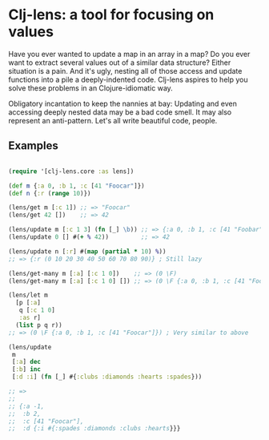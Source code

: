 # Clj-lens: a tool for focusing on values

Have you ever wanted to update a map in an array in a map? Do you ever
want to extract several values out of a similar data structure? Either
situation is a pain. And it's ugly, nesting all of those access and
update functions into a pile a deeply-indented code. Clj-lens aspires
to help you solve these problems in an Clojure-idiomatic way.

Obligatory incantation to keep the nannies at bay: Updating and even
accessing deeply nested data may be a bad code smell. It may also
represent an anti-pattern. Let's all write beautiful code, people.

## Examples

```clojure

(require '[clj-lens.core :as lens])

(def m {:a 0, :b 1, :c [41 "Foocar"]})
(def n {:r (range 10)})

(lens/get m [:c 1]) ;; => "Foocar"
(lens/get 42 [])    ;; => 42

(lens/update m [:c 1 3] (fn [_] \b)) ;; => {:a 0, :b 1, :c [41 "Foobar"]}
(lens/update 0 [] #(+ % 42))         ;; => 42

(lens/update n [:r] #(map (partial * 10) %))
;; => {:r (0 10 20 30 40 50 60 70 80 90)} ; Still lazy

(lens/get-many m [:a] [:c 1 0])    ;; => (0 \F)
(lens/get-many m [:a] [:c 1 0] []) ;; => (0 \F {:a 0, :b 1, :c [41 "Foocar"]})

(lens/let m
  [p [:a]
   q [:c 1 0]
   :as r]
  (list p q r))
;; => (0 \F {:a 0, :b 1, :c [41 "Foocar"]}) ; Very similar to above

(lens/update
 m
 [:a] dec
 [:b] inc
 [:d :i] (fn [_] #{:clubs :diamonds :hearts :spades}))

;; =>
;;
;; {:a -1,
;;  :b 2,
;;  :c [41 "Foocar"],
;;  :d {:i #{:spades :diamonds :clubs :hearts}}}

```
